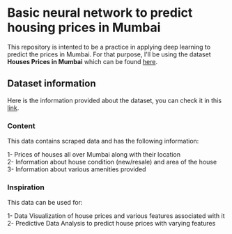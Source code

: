 # Basic neural network to predict housing prices in Mumbai

This repository is intented to be a practice in applying deep learning to predict the prices in Mumbai. For that purpose, I'll be using the dataset **Houses Prices in Mumbai** which can be found [here](https://www.kaggle.com/datasets/sameep98/housing-prices-in-mumbai).

## Dataset information

Here is the information provided about the dataset, you can check it in this [link](https://www.kaggle.com/datasets/sameep98/housing-prices-in-mumbai).

### Content 

This data contains scraped data and has the following information:

1- Prices of houses all over Mumbai along with their location <br>
2- Information about house condition (new/resale) and area of the house <br>
3- Information about various amenities provided <br>

### Inspiration

This data can be used for:

1- Data Visualization of house prices and various features associated with it <br>
2- Predictive Data Analysis to predict house prices with varying features
